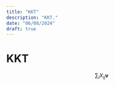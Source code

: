 ```yaml
---
title: "KKT"
description: "KKT."
date: "06/08/2024"
draft: true
---
```

# KKT
$$
\sum_i X_{ij} \mathbf{v}
$$